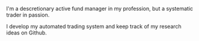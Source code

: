 I'm a descretionary active fund manager in my profession, but a systematic trader in passion. 

I develop my automated trading system and keep track of my research ideas on Github.

<!---
lowQuant/lowQuant is a ✨ special ✨ repository because its `README.md` (this file) appears on your GitHub profile.
You can click the Preview link to take a look at your changes.
--->
